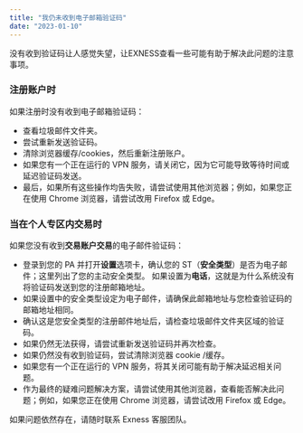 ```yaml
---
title: "我仍未收到电子邮箱验证码"
date: "2023-01-10"
---
```


<Ads></Ads> 

没有收到验证码让人感觉失望，让EXNESS查看一些可能有助于解决此问题的注意事项。

### 注册账户时

如果注册时没有收到电子邮箱验证码：

- 查看垃圾邮件文件夹。
- 尝试重新发送验证码。
- 清除浏览器缓存/cookies，然后重新注册账户。
- 如果您有一个正在运行的 VPN 服务，请关闭它，因为它可能导致等待时间或延迟验证码发送。
- 最后，如果所有这些操作均告失败，请尝试使用其他浏览器；例如，如果您正在使用 Chrome 浏览器，请尝试改用 Firefox 或 Edge。

### 当在个人专区内交易时

如果您没有收到**交易账户交易**的电子邮件验证码：

- 登录到您的 PA 并打开**设置**选项卡，确认您的 ST（**安全类型**）是否为电子邮件；这里列出了您的主动安全类型。 如果设置为**电话**，这就是为什么系统没有将验证码发送到您的注册邮箱地址。
- 如果设置中的安全类型设定为电子邮件，请确保此邮箱地址与您检查验证码的邮箱地址相同。
- 确认这是您安全类型的注册邮件地址后，请检查垃圾邮件文件夹区域的验证码。
- 如果仍然无法获得，请尝试重新发送验证码并再次检查。
- 如果仍然没有收到验证码，尝试清除浏览器 cookie /缓存。
- 如果您有一个正在运行的 VPN 服务，将其关闭可能有助于解决延迟相关问题。
- 作为最终的疑难问题解决方案，请尝试使用其他浏览器，查看能否解决此问题；例如，如果您正在使用 Chrome 浏览器，请尝试改用 Firefox 或 Edge。

如果问题依然存在，请随时联系 Exness 客服团队。

